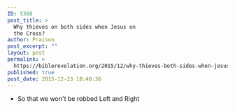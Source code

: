 ```yaml
---
ID: 5368
post_title: >
  Why thieves on both sides when Jesus on
  the Cross?
author: Praison
post_excerpt: ""
layout: post
permalink: >
  https://biblerevelation.org/2015/12/why-thieves-both-sides-when-jesus-on-the-cross/
published: true
post_date: 2015-12-23 18:40:36
---
```

<ul>
	<li>So that we won't be robbed Left and Right</li>
</ul>